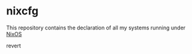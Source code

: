 # nixcfg

This repository contains the declaration of all my systems running under [NixOS](https://nixos.org/)


revert
